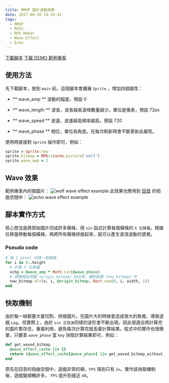 ```yaml
---
title: RMXP 圖片波動效果
date: 2017-08-20 19:34:41
tags:
  - RMXP
  - RGSS
  - RPG Maker
  - Wave Effect
  - Echo
---
```

<a href="/blog/RM/rmxp_wave_effect.rb" target="_blank">下載腳本</a>
<a href="/blog/RM/rmxp_wave_effect.rar" target="_blank">下載 DEMO 範例專案</a>

## 使用方法

先下載腳本，放到 `main` 前。這個腳本會擴展 `Sprite` ，增加四個屬性：

- ** wave_amp **
  波動的幅度，預設 0

- ** wave_length **
  波長，波長越長波峰數量越少。單位是像素，預設 72px

- ** wave_speed **
  波速，波速越高頻率越高，預設 720

- ** wave_phase **
  相位，單位為角度。在每次刷新時會不斷更新此屬性。

使用時直接對 `Sprite` 操作即可，例如：
```rb
sprite = Sprite.new
sprite.bitmap = RPG::Cache.picture('wolf')
sprite.wave_amp = 2
```

## Wave 效果

範例專案內的狼圖片：
![wolf wave effect example](/blog/RM/rmxp_wave_effect_wolf.gif)
此效果也應用到 [回音](https://www.facebook.com/Echo2010.ourvoice/) 的扭曲空間中：
![echo wave effect example](/blog/RM/rmxp_wave_effect_echo.gif)


## 腳本實作方式

核心想法是將原始圖片切成許多橫條，用 `sin` 函式計算每個橫條的 `X 位移量`。根據位移量移動每個橫條，再將所有橫條拼接起來，就可以產生波浪波動的感覺。
### Pseudo code
```rb
# 每 1 pixel 切成一個橫條
for i in 0..height
  # 計算 X 位移量
  xchg = @wave_amp * Math.sin(@wave_phase)
  # 將橫條從原圖（origin_bitmap）切出來，傳到新圖（new_bitmap）中
  new_bitmap.blt(x, i, @origin_bitmap, Rect.new(0, i, width, 1))
end
```

## 快取機制

由於每一幀都要大量切割、拼接圖片。在圖片大的時候會造成很大的負擔，導致遊戲 `Lag`。但實際上，由於 `sin 正弦波`同樣的波形會不斷出現。因此很適合將計算完的圖片暫存住，重複利用，避免每次計算完就丟棄計算結果。程式中的實作也很簡單，只要拿 `wave_phase` 當 `key` 快取計算結果即可，例如：
```rb
def get_waved_bitmap
  @wave_effect_cache ||= {}
  return (@wave_effect_cache[@wave_phase] ||= get_waved_bitmap_without_cache)
end
```

原先在回音的扭曲空間中，遊戲非常的頓，`FPS` 降到只有 `2x`。實作該快取機制後，遊戲變順暢許多， `FPS` 提升到接近 `40`。






